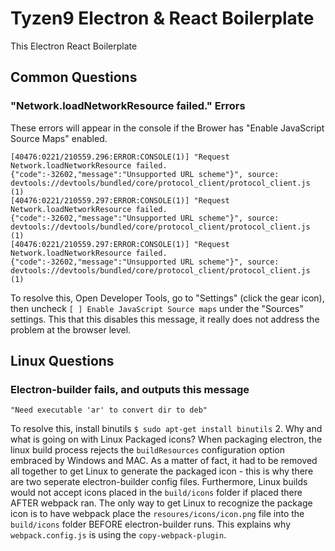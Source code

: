 # Tyzen9 Electron & React Boilerplate

This Electron React Boilerplate 

## Common Questions
### "Network.loadNetworkResource failed." Errors
These errors will appear in the console if the Brower has "Enable JavaScript Source Maps" enabled.
```
[40476:0221/210559.296:ERROR:CONSOLE(1)] "Request Network.loadNetworkResource failed. {"code":-32602,"message":"Unsupported URL scheme"}", source: devtools://devtools/bundled/core/protocol_client/protocol_client.js (1)
[40476:0221/210559.297:ERROR:CONSOLE(1)] "Request Network.loadNetworkResource failed. {"code":-32602,"message":"Unsupported URL scheme"}", source: devtools://devtools/bundled/core/protocol_client/protocol_client.js (1)
[40476:0221/210559.297:ERROR:CONSOLE(1)] "Request Network.loadNetworkResource failed. {"code":-32602,"message":"Unsupported URL scheme"}", source: devtools://devtools/bundled/core/protocol_client/protocol_client.js (1)
```
To resolve this, Open Developer Tools, go to "Settings" (click the gear icon), then uncheck `[ ] Enable JavaScript Source maps` under the "Sources" settings.
This that this disables this message, it really does not address the problem at the browser level.

## Linux Questions
### Electron-builder fails, and outputs this message
```
"Need executable 'ar' to convert dir to deb"
```
To resolve this, install binutils
`
$ sudo apt-get install binutils
`
2. Why and what is going on with Linux Packaged icons?
When packaging electron, the linux build process rejects the `buildResources` configuration option embraced by Windows and MAC.  As a matter of fact, it had to be removed all together to get Linux to generate the packaged icon - this is why there are two seperate electron-builder config files. Furthermore, Linux builds would not accept icons placed in the `build/icons` folder if placed there AFTER webpack ran.  The only way to get Linux to recognize the package icon is to have webpack place the `resoures/icons/icon.png` file into the `build/icons` folder BEFORE electron-builder runs.  This explains why `webpack.config.js` is using the `copy-webpack-plugin`.